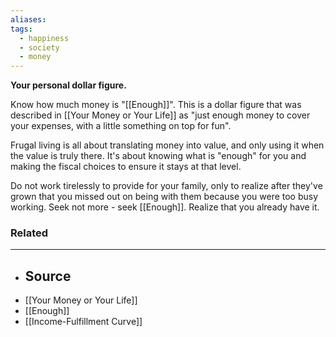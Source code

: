 ```yaml
---
aliases: 
tags:
  - happiness
  - society
  - money
---
```

**Your personal dollar figure.**

Know how much money is "[[Enough]]". This is a dollar figure that was described in [[Your Money or Your Life]] as "just enough money to cover your expenses, with a little something on top for fun". 

Frugal living is all about translating money into value, and only using it when the value is truly there. It's about knowing what is "enough" for you and making the fiscal choices to ensure it stays at that level.

Do not work tirelessly to provide for your family, only to realize after they've grown that you missed out on being with them because you were too busy working. Seek not more - seek [[Enough]]. Realize that you already have it.

### Related
- ---
- ## Source
- [[Your Money or Your Life]]
- [[Enough]] 
- [[Income-Fulfillment Curve]]
